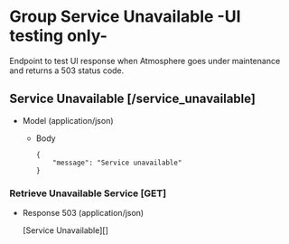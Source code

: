 # Group Service Unavailable -UI testing only-
Endpoint to test UI response when Atmosphere goes under maintenance and returns a 503 status code.

##  Service Unavailable [/service_unavailable]

+ Model (application/json)

    + Body

          {
              "message": "Service unavailable"
          }

### Retrieve Unavailable Service [GET]
+ Response 503 (application/json)

  [Service Unavailable][]
